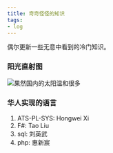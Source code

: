 ```yaml
---
title: 奇奇怪怪的知识
tags:
- log
---
```


偶尔更新一些无意中看到的冷门知识。

<!--more-->

### 阳光直射图
![果然国内的太阳温和很多](/images/irradiation.jpg)

### 华人实现的语言
1. ATS-PL-SYS: Hongwei Xi
2. F#: Tao Liu
3. sql: 刘英武
4. php: 惠新宸
